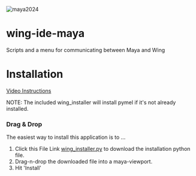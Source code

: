 
![maya2024](https://img.shields.io/badge/Maya2024-tested-brightgreen.svg)

# wing-ide-maya
Scripts and a menu for communicating between Maya and Wing

# Installation
[Video Instructions](https://youtu.be/X-q51Up418E)

NOTE: The included wing_installer will install pymel if it's not already installed. 

### Drag & Drop
The easiest way to install this application is to ...
1. Click this File Link [wing_installer.py](https://github.com/Nathanieljla/wing-ide-maya/releases/download/v0.9.3/wing_installer.py) to download the installation python file.
2. Drag-n-drop the downloaded file into a maya-viewport. 
3. Hit 'Install'




